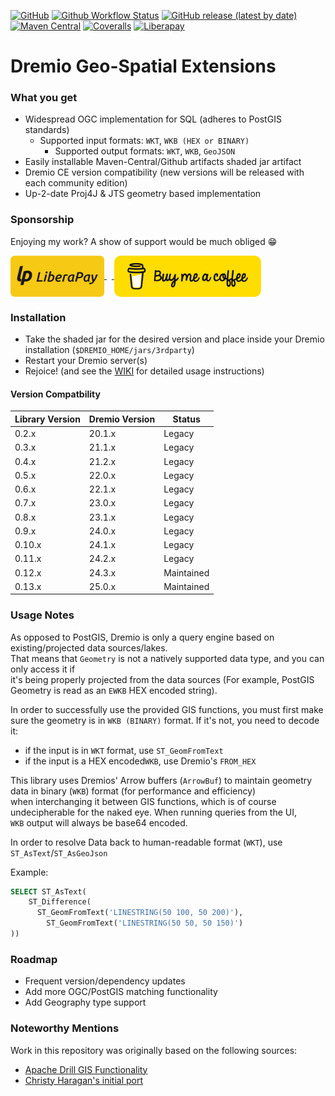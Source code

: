 [![GitHub](https://img.shields.io/github/license/sheinbergon/dremio-udf-gis?color=pink&logo=apache&style=for-the-badge)](https://github.com/sheinbergon/dremio-udf-gis/blob/master/LICENSE)
[![Github Workflow Status](https://img.shields.io/github/actions/workflow/status/sheinbergon/dremio-udf-gis/release-ci.yml?branch=23.1.x&logo=githubactions&style=for-the-badge)](https://github.com/sheinbergon/dremio-udf-gis/actions?query=workflow%3Arelease-actions)
[![GitHub release (latest by date)](https://img.shields.io/github/v/release/sheinbergon/dremio-udf-gis?logo=github&color=%2340E0D0&style=for-the-badge)](https://github.com/sheinbergon/dremio-udf-gis/releases/latest)
[![Maven Central](https://img.shields.io/maven-central/v/org.sheinbergon/dremio-udf-gis?logo=apachemaven&color=Crimson&style=for-the-badge)](https://search.maven.org/search?q=g:org.sheinbergon%20a:dremio-udf-gis*)
[![Coveralls](https://img.shields.io/coveralls/github/sheinbergon/dremio-udf-gis?logo=coveralls&style=for-the-badge)](https://coveralls.io/github/sheinbergon/dremio-udf-gis)
[![Liberapay](https://img.shields.io/liberapay/patrons/sheinbergon?logo=liberapay&style=for-the-badge)](https://liberapay.com/sheinbergon/donate)

# Dremio Geo-Spatial Extensions

### What you get

- Widespread OGC implementation for SQL (adheres to PostGIS standards)
    - Supported input formats: `WKT`, `WKB (HEX or BINARY)`
        - Supported output formats: `WKT`, `WKB`, `GeoJSON`
- Easily installable Maven-Central/Github artifacts shaded jar artifact
- Dremio CE version compatibility (new versions will be released with each community edition)
- Up-2-date Proj4J & JTS geometry based implementation

### Sponsorship

Enjoying my work? A show of support would be much obliged :grin:

<a href="https://liberapay.com/sheinbergon/donate">
<img src="assets/liberapay-donate.png" height="66" align="center">
</a>&nbsp;&nbsp;<a href="https://www.buymeacoffee.com/sheinbergon">
<img src="assets/buymeacoffee-donate.png" height="66" align="center">
</a>

### Installation

- Take the shaded jar for the desired version and place inside your Dremio installation (`$DREMIO_HOME/jars/3rdparty`)
- Restart your Dremio server(s)
- Rejoice! (and see the [WIKI](https://github.com/sheinbergon/dremio-udf-gis/wiki) for detailed usage instructions)

#### Version Compatbility

| Library Version | Dremio Version | Status     |
|-----------------|----------------|------------|
| 0.2.x           | 20.1.x         | Legacy     |
| 0.3.x           | 21.1.x         | Legacy     |
| 0.4.x           | 21.2.x         | Legacy     |
| 0.5.x           | 22.0.x         | Legacy     |
| 0.6.x           | 22.1.x         | Legacy     |
| 0.7.x           | 23.0.x         | Legacy     |
| 0.8.x           | 23.1.x         | Legacy     |
| 0.9.x           | 24.0.x         | Legacy     |
| 0.10.x          | 24.1.x         | Legacy     |
| 0.11.x          | 24.2.x         | Legacy     |
| 0.12.x          | 24.3.x         | Maintained |
| 0.13.x          | 25.0.x         | Maintained |

### Usage Notes

As opposed to PostGIS, Dremio is only a query engine based on existing/projected data sources/lakes.  
That means that `Geometry` is not a natively supported data type, and you can only access it if     
it's being properly projected from the data sources (For example, PostGIS Geometry is read as an `EWKB` HEX encoded string).

In order to successfully use the provided GIS functions, you must first make sure the geometry is in `WKB (BINARY)` format.
If it's not, you need to decode it:

- if the input is in `WKT` format, use `ST_GeomFromText`
- if the input is a HEX encoded`WKB`, use Dremio's `FROM_HEX`

This library uses Dremios' Arrow buffers (`ArrowBuf`) to maintain geometry data in binary (`WKB`) format (for performance and efficiency)  
when interchanging it between GIS functions, which is of course undecipherable for the naked eye. When running queries from the UI,  
`WKB` output will always be base64 encoded.

In order to resolve Data back to human-readable format (`WKT`), use `ST_AsText`/`ST_AsGeoJson`

Example:

```sql
SELECT ST_AsText(
    ST_Difference(
      ST_GeomFromText('LINESTRING(50 100, 50 200)'),
        ST_GeomFromText('LINESTRING(50 50, 50 150)')
))
```

### Roadmap

- Frequent version/dependency updates
- Add more OGC/PostGIS matching functionality
- Add Geography type support

### Noteworthy Mentions

Work in this repository was originally based on the following sources:

- [Apache Drill GIS Functionality](https://github.com/apache/drill/tree/master/contrib/udfs/src/main/java/org/apache/drill/exec/udfs/gis)
- [Christy Haragan's initial port](https://github.com/christyharagan/dremio-gis)  
